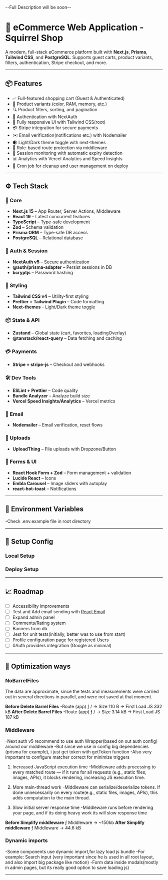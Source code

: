 --Full Description will be soon--

# 🛒 eCommerce Web Application - Squirrel Shop

A modern, full-stack eCommerce platform built with **Next.js**, **Prisma**, **Tailwind CSS**, and **PostgreSQL**. Supports guest carts, product variants, filters, authentication, Stripe checkout, and more.

---

## 📦 Features

- ✅ Full-featured shopping cart (Guest & Authenticated)
- 🧾 Product variants (color, RAM, memory, etc.)
- 🔍 Product filters, sorting, and pagination
- 👤 Authentication with NextAuth
- 🎨 Fully responsive UI with Tailwind CSS(root)
- 💳 Stripe integration for secure payments
- ✉️ Email verification(notifications etc.) with Nodemailer
- 🌒 Light/Dark theme toggle with next-themes
- 🔐 Role-based route protection via middleware
- 🔁 Session monitoring with automatic expiry detection
- 📊 Analytics with Vercel Analytics and Speed Insights
- 🧹 Cron job for cleanup and user management on deploy

---

## ⚙️ Tech Stack

### 🧠 Core

- **Next.js 15** – App Router, Server Actions, Middleware
- **React 19** – Latest concurrent features
- **TypeScript** – Type-safe development
- **Zod** – Schema validation
- **Prisma ORM** – Type-safe DB access
- **PostgreSQL** – Relational database

### 🔐 Auth & Session

- **NextAuth v5** – Secure authentication
- **@auth/prisma-adapter** – Persist sessions in DB
- **bcryptjs** – Password hashing

### 🎨 Styling

- **Tailwind CSS v4** – Utility-first styling
- **Prettier + Tailwind Plugin** – Code formatting
- **Next-themes** - Light/Dark theme toggle

### 📦 State & API

- **Zustand** – Global state (cart, favorites, loadingOverlay)
- **@tanstack/react-query** – Data fetching and caching

### 💳 Payments

- **Stripe + stripe-js** – Checkout and webhooks

### 🛠 Dev Tools

- **ESLint + Prettier** – Code quality
- **Bundle Analyzer** – Analyze build size
- **Vercel Speed Insights/Analytics** – Vercel metrics

### 📧 Email

- **Nodemailer** – Email verification, reset flows

### 📁 Uploads

- **UploadThing** – File uploads with Dropzone/Button

### 📐 Forms & UI

- **React Hook Form + Zod** – Form management + validation
- **Lucide React** – Icons
- **Embla Carousel** – Image sliders with autoplay
- **react-hot-toast** – Notifications

---

## 🧰 Environment Variables

-Check .env.example file in root directory

---

## 🧪 Setup Config

### Local Setup

### Deploy Setup

---

## 📈 Roadmap

- [ ] Accessibility improvements
- [ ] Test and Add email sending with [React Email](https://react.email/)
- [ ] Expand admin panel
- [ ] Comments/Rating system
- [ ] Banners from db
- [ ] Jest for unit tests(initially, better was to use from start)
- [ ] Profile configuration page for registered Users
- [ ] 0Auth providers integration (Google as minimal)

---

## 🚀 Optimization ways

### NoBarrelFiles

The data are approximate, since the tests and measurements were carried out in several directions in parallel, and were not saved at that moment.

**Before Delete Barrel Files**
-Route (app) ƒ / -> Size 110 B -> First Load JS 332 kB
**After Delete Barrel Files**
-Route (app) ƒ / -> Size 3.14 kB -> First Load JS 187 kB

### Middleware

-Next auth v5 recommend to use auth Wrapper(based on out auth config) around our middleware
-But since we use in config big dependencies (prisma for example), i just get token with getToken function
-Also very important to configure matcher correct for minimize triggers

1. Increased JavaScript execution time
   -Middleware adds processing to every matched route — if it runs for all requests (e.g., static files, images, APIs), it blocks rendering, increasing JS execution time.

2. More main-thread work
   -Middleware can serialize/deserialize tokens. If done unnecessarily on every route(e.g., static files, images, APIs), this adds computation to the main thread.

3. Slow initial server response time
   -Middleware runs before rendering your page, and if its doing heavy work its will slow response time

**Before Simplify middleware**
ƒ Middleware -> ~150kb
**After Simplify middleware**
ƒ Middleware -> 44.6 kB

### Dynamic imports

-Some components use dynamic import,for lazy load js bundle
-For example: Search input (very important since he is used in all root layout, and also import big package like motion)
-Form data inside modals(mostly in admin pages, but its really good option to save loading js)

---
